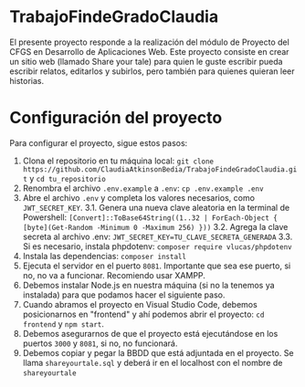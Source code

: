 # TrabajoFindeGradoClaudia
El presente proyecto responde a la realización del módulo de Proyecto del CFGS en Desarrollo de Aplicaciones Web. Este proyecto consiste en crear un sitio web (llamado Share your tale) para quien le guste escribir pueda escribir relatos, editarlos y subirlos, pero también para quienes quieran leer historias.


# Configuración del proyecto

Para configurar el proyecto, sigue estos pasos:

1. Clona el repositorio en tu máquina local: `git clone https://github.com/ClaudiaAtkinsonBedia/TrabajoFindeGradoClaudia.git` y
   `cd tu_repositorio` 
2. Renombra el archivo `.env.example` a `.env`: `cp .env.example .env`
3. Abre el archivo `.env` y completa los valores necesarios, como `JWT_SECRET_KEY`.
    3.1. Genera una nueva clave aleatoria en la terminal de Powershell: `[Convert]::ToBase64String((1..32 | ForEach-Object { [byte](Get-Random -Minimum 0 -Maximum 256) }))`
    3.2. Agrega la clave secreta al archivo .env: `JWT_SECRET_KEY=TU_CLAVE_SECRETA_GENERADA`
    3.3. Si es necesario, instala phpdotenv: `composer require vlucas/phpdotenv`
4. Instala las dependencias: `composer install`
5. Ejecuta el servidor en el puerto `8081`. Importante que sea ese puerto, si no, no va a funcionar. Recomiendo usar XAMPP.
6. Debemos instalar Node.js en nuestra máquina (si no la tenemos ya instalada) para que podamos hacer el siguiente paso.
7. Cuando abramos el proyecto en Visual Studio Code, debemos posicionarnos en "frontend" y ahí podemos abrir el proyecto: `cd frontend` y `npm start`.
8. Debemos asegurarnos de que el proyecto está ejecutándose en los puertos `3000` y `8081`, si no, no funcionará.
9. Debemos copiar y pegar la BBDD que está adjuntada en el proyecto. Se llama `shareyourtale.sql` y deberá ir en el localhost con el nombre de `shareyourtale` 
